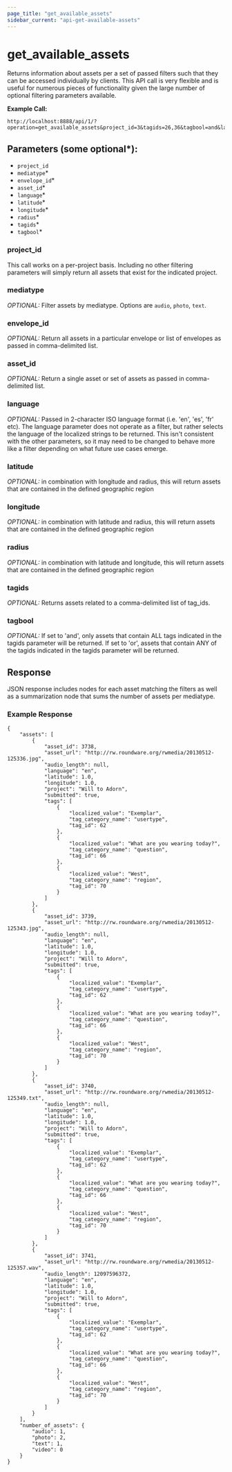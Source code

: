 ```yaml
---
page_title: "get_available_assets"
sidebar_current: "api-get-available-assets"
---
```


# get\_available\_assets

Returns information about assets per a set of passed filters such that they can be accessed individually by clients.
This API call is very flexible and is useful for numerous pieces of functionality given the large number
of optional filtering parameters available.

**Example Call:**

```
http://localhost:8888/api/1/?operation=get_available_assets&project_id=3&tagids=26,36&tagbool=and&latitude=47.654139&longitude=-122.335914&radius=500
```

## Parameters (some optional*):

* `project_id`
* `mediatype`*
* `envelope_id`*
* `asset_id`*
* `language`*
* `latitude`*
* `longitude`*
* `radius`*
* `tagids`*
* `tagbool`*


### project_id

This call works on a per-project basis.  Including no other filtering parameters will simply return all
assets that exist for the indicated project.

### mediatype

*OPTIONAL:* Filter assets by mediatype.  Options are `audio`, `photo`, `text`.

### envelope_id

*OPTIONAL:* Return all assets in a particular envelope or list of envelopes as passed in comma-delimited list.

### asset_id

*OPTIONAL:* Return a single asset or set of assets as passed in comma-delimited list.

### language

*OPTIONAL:* Passed in 2-character ISO language format (i.e. 'en', 'es', 'fr' etc). The language parameter does not operate as a filter, but rather selects the language of the localized strings to be returned.  This isn't consistent with the other parameters,
so it may need to be changed to behave more like a filter depending on what future use cases emerge.

### latitude

*OPTIONAL:* in combination with longitude and radius, this will return assets that are contained in the
defined geographic region

### longitude

*OPTIONAL:* in combination with latitude and radius, this will return assets that are contained in the
defined geographic region

### radius

*OPTIONAL:* in combination with latitude and longitude, this will return assets that are contained in the
defined geographic region

### tagids

*OPTIONAL:* Returns assets related to a comma-delimited list of tag_ids.

### tagbool

*OPTIONAL:* If set to 'and', only assets that contain ALL tags indicated in the tagids parameter will be returned.
If set to 'or', assets that contain ANY of the tagids indicated in the tagids parameter will be returned.

## Response

JSON response includes nodes for each asset matching the filters as well as a summarization node
that sums the number of assets per mediatype.

### Example Response

```
{
    "assets": [
        {
            "asset_id": 3738,
            "asset_url": "http://rw.roundware.org/rwmedia/20130512-125336.jpg",
            "audio_length": null,
            "language": "en",
            "latitude": 1.0,
            "longitude": 1.0,
            "project": "Will to Adorn",
            "submitted": true,
            "tags": [
                {
                    "localized_value": "Exemplar",
                    "tag_category_name": "usertype",
                    "tag_id": 62
                },
                {
                    "localized_value": "What are you wearing today?",
                    "tag_category_name": "question",
                    "tag_id": 66
                },
                {
                    "localized_value": "West",
                    "tag_category_name": "region",
                    "tag_id": 70
                }
            ]
        },
        {
            "asset_id": 3739,
            "asset_url": "http://rw.roundware.org/rwmedia/20130512-125343.jpg",
            "audio_length": null,
            "language": "en",
            "latitude": 1.0,
            "longitude": 1.0,
            "project": "Will to Adorn",
            "submitted": true,
            "tags": [
                {
                    "localized_value": "Exemplar",
                    "tag_category_name": "usertype",
                    "tag_id": 62
                },
                {
                    "localized_value": "What are you wearing today?",
                    "tag_category_name": "question",
                    "tag_id": 66
                },
                {
                    "localized_value": "West",
                    "tag_category_name": "region",
                    "tag_id": 70
                }
            ]
        },
        {
            "asset_id": 3740,
            "asset_url": "http://rw.roundware.org/rwmedia/20130512-125349.txt",
            "audio_length": null,
            "language": "en",
            "latitude": 1.0,
            "longitude": 1.0,
            "project": "Will to Adorn",
            "submitted": true,
            "tags": [
                {
                    "localized_value": "Exemplar",
                    "tag_category_name": "usertype",
                    "tag_id": 62
                },
                {
                    "localized_value": "What are you wearing today?",
                    "tag_category_name": "question",
                    "tag_id": 66
                },
                {
                    "localized_value": "West",
                    "tag_category_name": "region",
                    "tag_id": 70
                }
            ]
        },
        {
            "asset_id": 3741,
            "asset_url": "http://rw.roundware.org/rwmedia/20130512-125357.wav",
            "audio_length": 12097596372,
            "language": "en",
            "latitude": 1.0,
            "longitude": 1.0,
            "project": "Will to Adorn",
            "submitted": true,
            "tags": [
                {
                    "localized_value": "Exemplar",
                    "tag_category_name": "usertype",
                    "tag_id": 62
                },
                {
                    "localized_value": "What are you wearing today?",
                    "tag_category_name": "question",
                    "tag_id": 66
                },
                {
                    "localized_value": "West",
                    "tag_category_name": "region",
                    "tag_id": 70
                }
            ]
        }
    ],
    "number_of_assets": {
        "audio": 1,
        "photo": 2,
        "text": 1,
        "video": 0
    }
}
```
